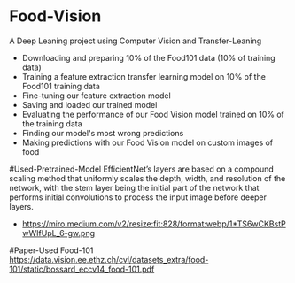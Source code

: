# Food-Vision
A Deep Leaning project using Computer Vision and Transfer-Leaning
 * Downloading and preparing 10% of the Food101 data (10% of training data)
 * Training a feature extraction transfer learning model on 10% of the Food101 training data
 * Fine-tuning our feature extraction model
 * Saving and loaded our trained model
 * Evaluating the performance of our Food Vision model trained on 10% of the training data
 * Finding our model's most wrong predictions
 * Making predictions with our Food Vision model on custom images of food


#Used-Pretrained-Model
   EfficientNet’s layers are based on a compound scaling method that uniformly scales the depth, width, and resolution of 
   the network, with the stem layer being the initial part of the network that performs initial convolutions to process the 
   input image before deeper layers.
  * https://miro.medium.com/v2/resize:fit:828/format:webp/1*TS6wCKBstPwWIfUpL_6-gw.png


#Paper-Used
Food-101 https://data.vision.ee.ethz.ch/cvl/datasets_extra/food-101/static/bossard_eccv14_food-101.pdf
 
